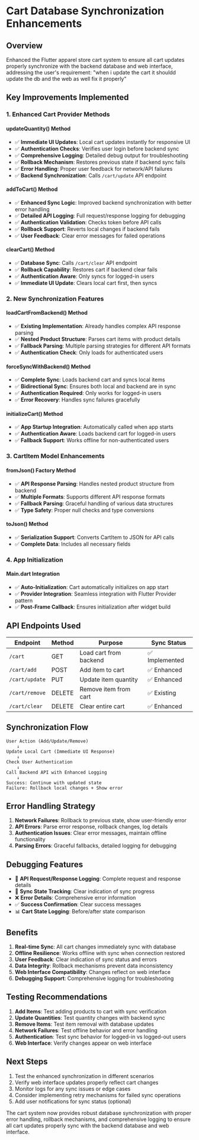 # Cart Database Synchronization Enhancements

## Overview
Enhanced the Flutter apparel store cart system to ensure all cart updates properly synchronize with the backend database and web interface, addressing the user's requirement: "when i update the cart it shouldd update the db and the web as well fix it properly"

## Key Improvements Implemented

### 1. Enhanced Cart Provider Methods

#### **updateQuantity() Method**
- ✅ **Immediate UI Updates**: Local cart updates instantly for responsive UI
- ✅ **Authentication Checks**: Verifies user login before backend sync
- ✅ **Comprehensive Logging**: Detailed debug output for troubleshooting
- ✅ **Rollback Mechanism**: Restores previous state if backend sync fails
- ✅ **Error Handling**: Proper user feedback for network/API failures
- ✅ **Backend Synchronization**: Calls `/cart/update` API endpoint

#### **addToCart() Method**
- ✅ **Enhanced Sync Logic**: Improved backend synchronization with better error handling
- ✅ **Detailed API Logging**: Full request/response logging for debugging
- ✅ **Authentication Validation**: Checks token before API calls
- ✅ **Rollback Support**: Reverts local changes if backend fails
- ✅ **User Feedback**: Clear error messages for failed operations

#### **clearCart() Method**
- ✅ **Database Sync**: Calls `/cart/clear` API endpoint
- ✅ **Rollback Capability**: Restores cart if backend clear fails
- ✅ **Authentication Aware**: Only syncs for logged-in users
- ✅ **Immediate UI Update**: Clears local cart first, then syncs

### 2. New Synchronization Features

#### **loadCartFromBackend() Method**
- ✅ **Existing Implementation**: Already handles complex API response parsing
- ✅ **Nested Product Structure**: Parses cart items with product details
- ✅ **Fallback Parsing**: Multiple parsing strategies for different API formats
- ✅ **Authentication Check**: Only loads for authenticated users

#### **forceSyncWithBackend() Method**
- ✅ **Complete Sync**: Loads backend cart and syncs local items
- ✅ **Bidirectional Sync**: Ensures both local and backend are in sync
- ✅ **Authentication Required**: Only works for logged-in users
- ✅ **Error Recovery**: Handles sync failures gracefully

#### **initializeCart() Method**
- ✅ **App Startup Integration**: Automatically called when app starts
- ✅ **Authentication Aware**: Loads backend cart for logged-in users
- ✅ **Fallback Support**: Works offline for non-authenticated users

### 3. CartItem Model Enhancements

#### **fromJson() Factory Method**
- ✅ **API Response Parsing**: Handles nested product structure from backend
- ✅ **Multiple Formats**: Supports different API response formats
- ✅ **Fallback Parsing**: Graceful handling of various data structures
- ✅ **Type Safety**: Proper null checks and type conversions

#### **toJson() Method**
- ✅ **Serialization Support**: Converts CartItem to JSON for API calls
- ✅ **Complete Data**: Includes all necessary fields

### 4. App Initialization

#### **Main.dart Integration**
- ✅ **Auto-Initialization**: Cart automatically initializes on app start
- ✅ **Provider Integration**: Seamless integration with Flutter Provider pattern
- ✅ **Post-Frame Callback**: Ensures initialization after widget build

## API Endpoints Used

| Endpoint | Method | Purpose | Sync Status |
|----------|--------|---------|-------------|
| `/cart` | GET | Load cart from backend | ✅ Implemented |
| `/cart/add` | POST | Add item to cart | ✅ Enhanced |
| `/cart/update` | PUT | Update item quantity | ✅ Enhanced |
| `/cart/remove` | DELETE | Remove item from cart | ✅ Existing |
| `/cart/clear` | DELETE | Clear entire cart | ✅ Enhanced |

## Synchronization Flow

```
User Action (Add/Update/Remove)
    ↓
Update Local Cart (Immediate UI Response)
    ↓
Check User Authentication
    ↓
Call Backend API with Enhanced Logging
    ↓
Success: Continue with updated state
Failure: Rollback local changes + Show error
```

## Error Handling Strategy

1. **Network Failures**: Rollback to previous state, show user-friendly error
2. **API Errors**: Parse error response, rollback changes, log details
3. **Authentication Issues**: Clear error messages, maintain offline functionality
4. **Parsing Errors**: Graceful fallbacks, detailed logging for debugging

## Debugging Features

- 📡 **API Request/Response Logging**: Complete request and response details
- 🔄 **Sync State Tracking**: Clear indication of sync progress
- ❌ **Error Details**: Comprehensive error information
- ✅ **Success Confirmation**: Clear success messages
- 📊 **Cart State Logging**: Before/after state comparison

## Benefits

1. **Real-time Sync**: All cart changes immediately sync with database
2. **Offline Resilience**: Works offline with sync when connection restored
3. **User Feedback**: Clear indication of sync status and errors
4. **Data Integrity**: Rollback mechanisms prevent data inconsistency
5. **Web Interface Compatibility**: Changes reflect on web interface
6. **Debugging Support**: Comprehensive logging for troubleshooting

## Testing Recommendations

1. **Add Items**: Test adding products to cart with sync verification
2. **Update Quantities**: Test quantity changes with backend sync
3. **Remove Items**: Test item removal with database updates
4. **Network Failures**: Test offline behavior and error handling
5. **Authentication**: Test sync behavior for logged-in vs logged-out users
6. **Web Interface**: Verify changes appear on web interface

## Next Steps

1. Test the enhanced synchronization in different scenarios
2. Verify web interface updates properly reflect cart changes
3. Monitor logs for any sync issues or edge cases
4. Consider implementing retry mechanisms for failed sync operations
5. Add user notifications for sync status (optional)

The cart system now provides robust database synchronization with proper error handling, rollback mechanisms, and comprehensive logging to ensure all cart updates properly sync with the backend database and web interface.